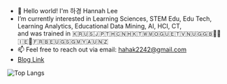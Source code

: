 - 👋 Hello world! I'm 하경 Hannah Lee
- I’m currently interested in Learning Sciences, STEM Edu, Edu Tech, Learning Analytics, Educational Data Mining, AI, HCI, CT,   
   and was trained in 🇰🇷🇺🇸🇯🇵🇹🇭🇨🇳🇭🇰🇹🇼🇲🇴🇬🇺🇪🇹🇻🇳🇺🇬🇬🇧🏴󠁧󠁢󠁷󠁬󠁳󠁿🏴󠁧󠁢󠁥󠁮󠁧󠁿🇮🇪🏴󠁧󠁢󠁳󠁣󠁴󠁿🇫🇷🇧🇪🇺🇬🇸🇬🇲🇾🇦🇺🇳🇿
- 📫 Feel free to reach out via email: hahak2242@gmail.com   
- [Blog Link](https://HakeoungLee.github.io/)


![Top Langs](https://github-readme-stats.vercel.app/api/top-langs/?username=HakeoungLee&layout=compact)
